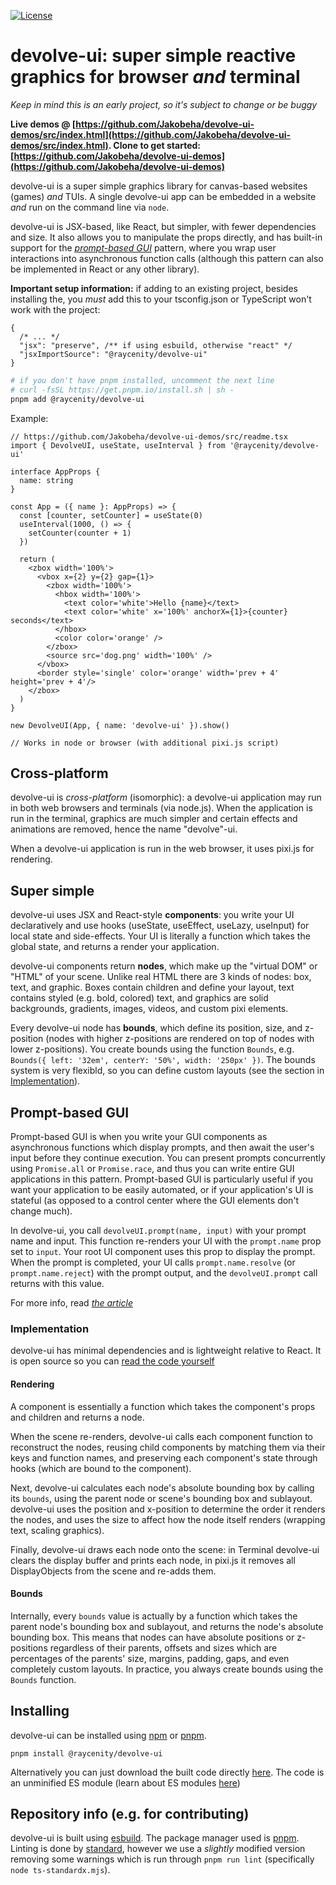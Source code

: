 [![License](https://img.shields.io/badge/License-Apache_2.0-blue.svg)](https://opensource.org/licenses/Apache-2.0)

# devolve-ui: super simple reactive graphics for browser *and* terminal

*Keep in mind this is an early project, so it's subject to change or be buggy*

**Live demos @ [https://github.com/Jakobeha/devolve-ui-demos/src/index.html](https://github.com/Jakobeha/devolve-ui-demos/src/index.html). Clone to get started: [https://github.com/Jakobeha/devolve-ui-demos](https://github.com/Jakobeha/devolve-ui-demos)**

devolve-ui is a super simple graphics library for canvas-based websites (games) *and* TUIs. A single devolve-ui app can be embedded in a website *and* run on the command line via `node`.

devolve-ui is JSX-based, like React, but simpler, with fewer dependencies and size. It also allows you to manipulate the props directly, and has built-in support for the [*prompt-based GUI*](./docs/prompt-based-gui.md) pattern, where you wrap user interactions into asynchronous function calls (although this pattern can also be implemented in React or any other library).

**Important setup information:** if adding to an existing project, besides installing the, you *must* add this to your tsconfig.json or TypeScript won't work with the project:

```json5
{
  /* ... */
  "jsx": "preserve", /** if using esbuild, otherwise "react" */
  "jsxImportSource": "@raycenity/devolve-ui"
}
```

```bash
# if you don't have pnpm installed, uncomment the next line
# curl -fsSL https://get.pnpm.io/install.sh | sh -
pnpm add @raycenity/devolve-ui
```

Example:

```tsx
// https://github.com/Jakobeha/devolve-ui-demos/src/readme.tsx
import { DevolveUI, useState, useInterval } from '@raycenity/devolve-ui'

interface AppProps {
  name: string
}

const App = ({ name }: AppProps) => {
  const [counter, setCounter] = useState(0)
  useInterval(1000, () => {
    setCounter(counter + 1)
  })

  return (
    <zbox width='100%'>
      <vbox x={2} y={2} gap={1}>
        <zbox width='100%'>
          <hbox width='100%'>
            <text color='white'>Hello {name}</text>
            <text color='white' x='100%' anchorX={1}>{counter} seconds</text>
          </hbox>
          <color color='orange' />
        </zbox>
        <source src='dog.png' width='100%' />
      </vbox>
      <border style='single' color='orange' width='prev + 4' height='prev + 4'/>
    </zbox>
  )
}

new DevolveUI(App, { name: 'devolve-ui' }).show()

// Works in node or browser (with additional pixi.js script)
```

## Cross-platform

devolve-ui is *cross-platform* (isomorphic): a devolve-ui application may run in both web browsers and terminals (via node.js). When the application is run in the terminal, graphics are much simpler and certain effects and animations are removed, hence the name "devolve"-ui.

When a devolve-ui application is run in the web browser, it uses pixi.js for rendering.

## Super simple

devolve-ui uses JSX and React-style **components**: you write your UI declaratively and use hooks (useState, useEffect, useLazy, useInput) for local state and side-effects. Your UI is literally a function which takes the global state, and returns a render your application.

devolve-ui components return **nodes**, which make up the "virtual DOM" or "HTML" of your scene. Unlike real HTML there are 3 kinds of nodes: box, text, and graphic. Boxes contain children and define your layout, text contains styled (e.g. bold, colored) text, and graphics are solid backgrounds, gradients, images, videos, and custom pixi elements.

Every devolve-ui node has **bounds**, which define its position, size, and z-position (nodes with higher z-positions are rendered on top of nodes with lower z-positions). You create bounds using the function `Bounds`, e.g. `Bounds({ left: '32em', centerY: '50%', width: '250px' })`. The bounds system is very flexibld, so you can define custom layouts (see the section in [Implementation](#Bounds)).

## Prompt-based GUI

Prompt-based GUI is when you write your GUI components as asynchronous functions which display prompts, and then await the user's input before they continue execution. You can present prompts concurrently using `Promise.all` or `Promise.race`, and thus you can write entire GUI applications in this pattern. Prompt-based GUI is particularly useful if you want your application to be easily automated, or if your application's UI is stateful (as opposed to a control center where the GUI elements don't change much).

In devolve-ui, you call `devolveUI.prompt(name, input)` with your prompt name and input. This function re-renders your UI with the `prompt.name` prop set to `input`. Your root UI component uses this prop to display the prompt. When the prompt is completed, your UI calls `prompt.name.resolve` (or `prompt.name.reject`) with the prompt output, and the `devolveUI.prompt` call returns with this value.

For more info, read [*the article*](./docs/prompt-based-gui.md)

### Implementation

devolve-ui has minimal dependencies and is lightweight relative to React. It is open source so you can [read the code yourself](https://github.com/Jakobeha/devolve-ui/tree/master/src)

#### Rendering

A component is essentially a function which takes the component's props and children and returns a node.

When the scene re-renders, devolve-ui calls each component function to reconstruct the nodes, reusing child components by matching them via their keys and function names, and preserving each component's state through hooks (which  are bound to the component).

Next, devolve-ui calculates each node's absolute bounding box by calling its `bounds`, using the parent node or scene's bounding box and sublayout. devolve-ui uses the position and x-position to determine the order it renders the nodes, and uses the size to affect how the node itself renders (wrapping text, scaling graphics).

Finally, devolve-ui draws each node onto the scene: in Terminal devolve-ui clears the display buffer and prints each node, in pixi.js it removes all DisplayObjects from the scene and re-adds them.

#### Bounds

Internally, every `bounds` value is actually by a function which takes the parent node's bounding
box and sublayout, and returns the node's absolute bounding box. This means that nodes can have absolute positions or z-positions regardless of their parents,  offsets and sizes which are percentages of the parents' size, margins, padding, gaps, and even completely custom layouts. In practice, you always create bounds using the `Bounds` function.

## Installing

devolve-ui can be installed using [npm](https://www.npmjs.com/) or [pnpm](https://pnpm.io/).

```shell
pnpm install @raycenity/devolve-ui
```

Alternatively you can just download the built code directly [here](https://github.com/Jakobeha/devolve-ui/releases/latest). The code is an unminified ES module (learn about ES modules [here](https://developer.mozilla.org/en-US/docs/Web/JavaScript/Guide/Modules))

## Repository info (e.g. for contributing)

devolve-ui is built using [esbuild](https://esbuild.org/). The package manager used is [pnpm](https://pnpm.io/). Linting is done by [standard](https://standardjs.com/), however we use a *slightly* modified version removing some warnings which is run through `pnpm run lint` (specifically `node ts-standardx.mjs`).
